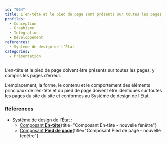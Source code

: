 ```yaml
---
id: "004"
title: L’en-tête et le pied de page sont présents sur toutes les pages du site et sont conformes au Système de design de l’État
profiles:
  - Conception
  - Graphisme
  - Intégration
  - Développement
references:
  - Système de design de l’État
categories:
  - Présentation
---
```



L’en-tête et le pied de page doivent être présents sur toutes les pages, y compris les pages d’erreur. 

L’emplacement, la forme, le contenu et le comportement des éléments principaux de l’en-tête et du pied de page doivent être identiques sur toutes les pages du site du site et conformes au Système de design de l’État.


### Références

* Système de design de l’État :
  * [Composant **En-tête**](https://www.systeme-de-design.gouv.fr/elements-d-interface/composants/en-tete){title="Composant En-tête - nouvelle fenêtre"}
  * [Composant **Pied de page**](https://www.systeme-de-design.gouv.fr/elements-d-interface/composants/pied-de-page){title="Composant Pied de page - nouvelle fenêtre"}
